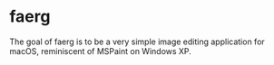 # faerg
The goal of faerg is to be a very simple image editing application for macOS, reminiscent of MSPaint on Windows XP.
